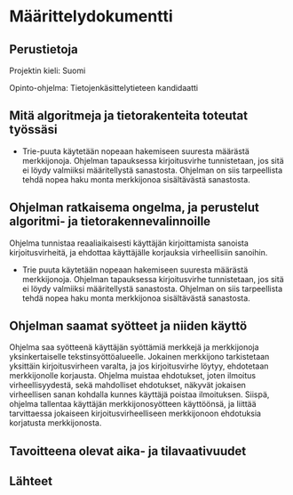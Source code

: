# Määrittelydokumentti
## Perustietoja
Projektin kieli: Suomi

Opinto-ohjelma: Tietojenkäsittelytieteen kandidaatti

## Mitä algoritmeja ja tietorakenteita toteutat työssäsi
- Trie-puuta käytetään nopeaan hakemiseen suuresta määrästä merkkijonoja. 
Ohjelman tapauksessa kirjoitusvirhe tunnistetaan, jos sitä ei löydy valmiiksi määritellystä sanastosta. Ohjelman on siis tarpeellista tehdä nopea haku monta merkkijonoa sisältävästä sanastosta.

## Ohjelman ratkaisema ongelma, ja perustelut algoritmi- ja tietorakennevalinnoille
Ohjelma tunnistaa reaaliaikaisesti käyttäjän kirjoittamista sanoista kirjoitusvirheitä, ja ehdottaa käyttäjälle korjauksia virheellisiin sanoihin.
- Trie puuta käytetään nopeaan hakemiseen suuresta määrästä merkkijonoja. 
Ohjelman tapauksessa kirjoitusvirhe tunnistetaan, jos sitä ei löydy valmiiksi määritellystä sanastosta. Ohjelman on siis tarpeellista tehdä nopea haku monta merkkijonoa sisältävästä sanastosta.


## Ohjelman saamat syötteet ja niiden käyttö
Ohjelma saa syötteenä käyttäjän syöttämiä merkkejä ja merkkijonoja yksinkertaiselle tekstinsyöttöalueelle. Jokainen merkkijono tarkistetaan yksittäin kirjoitusvirheen varalta, ja jos kirjoitusvirhe löytyy, ehdotetaan merkkijonolle korjausta.
Ohjelma muistaa ehdotukset, joten ilmoitus virheellisyydestä, sekä mahdolliset ehdotukset, näkyvät jokaisen virheellisen sanan kohdalla kunnes käyttäjä poistaa ilmoituksen.
Siispä, ohjelma tallentaa käyttäjän merkkijonosyötteen käyttöönsä, ja liittää tarvittaessa jokaiseen kirjoitusvirheelliseen merkkijonoon ehdotuksia korjatusta merkkijonosta. 

## Tavoitteena olevat aika- ja tilavaativuudet

## Lähteet

